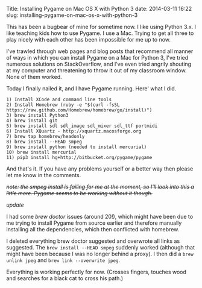 Title: Installing Pygame on Mac OS X with Python 3
date: 2014-03-11 16:22
slug: installing-pygame-on-mac-os-x-with-python-3


This has been a bugbear of mine for sometime now. I like using Python 3.x. I like teaching kids how to use Pygame. I use a Mac.
Trying to get all three to play nicely with each other has been impossible for me up to now.

I've trawled through web pages and blog posts that recommend all manner of ways in which you can install Pygame on a Mac for Python 3, I've tried numerous solutions on StackOverflow, and I've even tried angrily shouting at my computer and threatening to throw it out of my classroom window. None of them worked.

Today I finally nailed it, and I have Pygame running. Here' what I did.

	1) Install XCode and command line tools
	2) Install Homebrew (ruby -e "$(curl -fsSL https://raw.github.com/Homebrew/homebrew/go/install)")
	3) brew install Python3
	4) brew install git
	5) brew install sdl sdl_image sdl_mixer sdl_ttf portmidi
	6) Install XQuartz - http://xquartz.macosforge.org
	7) brew tap homebrew/headonly
	8) brew install --HEAD smpeg
	9) brew install python (needed to install mercurial)
	10) brew install mercurial
	11) pip3 install hg+http://bitbucket.org/pygame/pygame

And that's it. If you have any problems yourself or a better way then please let me know in the comments.

<del><em>note: the smpeg install is failing for me at the moment, so I'll look into this a little more. Pygame seems to be working without it though.</em></del>

_update_

I had some _brew doctor_ issues (around 20!), which might have been due to me trying to install Pygame from source earlier and therefore manually installing all the dependencies, which then conflicted with homebrew.

I deleted everything brew doctor suggested and overwrote all links as suggested. The `brew install --HEAD smpeg` suddenly worked (although that might have been because I was no longer behind a proxy). I then did a `brew unlink jpeg` and `brew link --overwrite jpeg`.

Everything is working perfectly for now. (Crosses fingers, touches wood and searches for a black cat to cross his path.)
